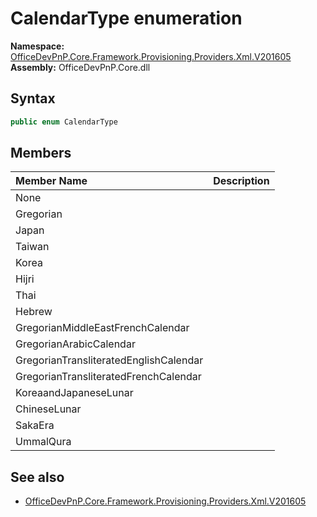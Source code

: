 # CalendarType  enumeration
  

**Namespace:** [OfficeDevPnP.Core.Framework.Provisioning.Providers.Xml.V201605](OfficeDevPnP.Core.Framework.Provisioning.Providers.Xml.V201605.md)  
**Assembly:** OfficeDevPnP.Core.dll  
## Syntax
```C#
public enum CalendarType
```
## Members
|**Member Name**|**Description**|
|:-----|:-----|
| None | 
| Gregorian | 
| Japan | 
| Taiwan | 
| Korea | 
| Hijri | 
| Thai | 
| Hebrew | 
| GregorianMiddleEastFrenchCalendar | 
| GregorianArabicCalendar | 
| GregorianTransliteratedEnglishCalendar | 
| GregorianTransliteratedFrenchCalendar | 
| KoreaandJapaneseLunar | 
| ChineseLunar | 
| SakaEra | 
| UmmalQura | 

## See also
- [OfficeDevPnP.Core.Framework.Provisioning.Providers.Xml.V201605](OfficeDevPnP.Core.Framework.Provisioning.Providers.Xml.V201605.md)
